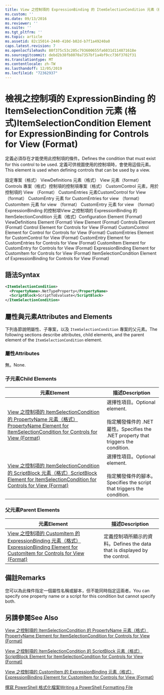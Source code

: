 ```yaml
---
title: View 之控制項的 ExpressionBinding 的 ItemSelectionCondition 元素（格式） |Microsoft Docs
ms.custom: ''
ms.date: 09/13/2016
ms.reviewer: ''
ms.suite: ''
ms.tgt_pltfrm: ''
ms.topic: article
ms.assetid: 82c15014-2440-410d-b02d-b7f1a49240a0
caps.latest.revision: 7
ms.openlocfilehash: 80f375c53c205c793600655fa6031d114871618e
ms.sourcegitcommit: debd2b38fb8070a7357bf1a4bf9cc736f3702f31
ms.translationtype: MT
ms.contentlocale: zh-TW
ms.lasthandoff: 12/05/2019
ms.locfileid: "72362937"
---
```

# <a name="itemselectioncondition-element-for-expressionbinding-for-controls-for-view-format"></a><span data-ttu-id="2718f-102">檢視之控制項的 ExpressionBinding 的 ItemSelectionCondition 元素 (格式)</span><span class="sxs-lookup"><span data-stu-id="2718f-102">ItemSelectionCondition Element for ExpressionBinding for Controls for View (Format)</span></span>

<span data-ttu-id="2718f-103">定義必須存在才能使用此控制項的條件。</span><span class="sxs-lookup"><span data-stu-id="2718f-103">Defines the condition that must exist for this control to be used.</span></span> <span data-ttu-id="2718f-104">定義可供視圖使用的控制項時，會使用這個元素。</span><span class="sxs-lookup"><span data-stu-id="2718f-104">This element is used when defining controls that can be used by a view.</span></span>

<span data-ttu-id="2718f-105">設定專案（格式） ViewDefinitions 元素（格式） View 元素（format） Controls 專案（格式）控制項的控制項專案（格式） CustomControl 元素，用於控制項的 View （Format） CustomEntries 元素CustomControl for View （format） CustomEntry 元素 for CustomEntries for view （format） CustomItem 元素 for view （format） CustomEntry 元素 for view （format） ExpressionBinding 的控制項View 之控制項的 ExpressionBinding 的 ItemSelectionCondition 元素（格式）</span><span class="sxs-lookup"><span data-stu-id="2718f-105">Configuration Element (Format) ViewDefinitions Element (Format) View Element (Format) Controls Element (Format) Control Element for Controls for View (Format) CustomControl Element for Control for Controls for View (Format) CustomEntries Element for CustomControl for View (Format) CustomEntry Element for CustomEntries for Controls for View (Format) CustomItem Element for CustomEntry for Controls for View (Format) ExpressionBinding Element for CustomItem for Controls for View (Format) ItemSelectionCondition Element of ExpressionBinding for Controls for View (Format)</span></span>

## <a name="syntax"></a><span data-ttu-id="2718f-106">語法</span><span class="sxs-lookup"><span data-stu-id="2718f-106">Syntax</span></span>

```xml
<ItemSelectionCondition>
  <PropertyName>.NetTypeProperty</PropertyName>
  <ScriptBlock>ScriptToEvaluate</ScriptBlock>
</ItemSelectionCondition>
```

## <a name="attributes-and-elements"></a><span data-ttu-id="2718f-107">屬性與元素</span><span class="sxs-lookup"><span data-stu-id="2718f-107">Attributes and Elements</span></span>

<span data-ttu-id="2718f-108">下列各節說明屬性、子專案，以及 `ItemSelectionCondition` 專案的父元素。</span><span class="sxs-lookup"><span data-stu-id="2718f-108">The following sections describe attributes, child elements, and the parent element of the `ItemSelectionCondition` element.</span></span>

### <a name="attributes"></a><span data-ttu-id="2718f-109">屬性</span><span class="sxs-lookup"><span data-stu-id="2718f-109">Attributes</span></span>

<span data-ttu-id="2718f-110">無。</span><span class="sxs-lookup"><span data-stu-id="2718f-110">None.</span></span>

### <a name="child-elements"></a><span data-ttu-id="2718f-111">子元素</span><span class="sxs-lookup"><span data-stu-id="2718f-111">Child Elements</span></span>

|<span data-ttu-id="2718f-112">元素</span><span class="sxs-lookup"><span data-stu-id="2718f-112">Element</span></span>|<span data-ttu-id="2718f-113">描述</span><span class="sxs-lookup"><span data-stu-id="2718f-113">Description</span></span>|
|-------------|-----------------|
|[<span data-ttu-id="2718f-114">View 之控制項的 ItemSelectionCondition 的 PropertyName 元素（格式）</span><span class="sxs-lookup"><span data-stu-id="2718f-114">PropertyName Element for ItemSelectionCondition for Controls for View (Format)</span></span>](./propertyname-element-for-itemselectioncondition-for-controls-for-view-format.md)|<span data-ttu-id="2718f-115">選擇性項目。</span><span class="sxs-lookup"><span data-stu-id="2718f-115">Optional element.</span></span><br /><br /> <span data-ttu-id="2718f-116">指定觸發條件的 .NET 屬性。</span><span class="sxs-lookup"><span data-stu-id="2718f-116">Specifies the .NET property that triggers the condition.</span></span>|
|[<span data-ttu-id="2718f-117">View 之控制項的 ItemSelectionCondition 的 ScriptBlock 元素（格式）</span><span class="sxs-lookup"><span data-stu-id="2718f-117">ScriptBlock Element for ItemSelectionCondition for Controls for View (Format)</span></span>](./scriptblock-element-for-itemselectioncondition-for-controls-for-view-format.md)|<span data-ttu-id="2718f-118">選擇性項目。</span><span class="sxs-lookup"><span data-stu-id="2718f-118">Optional element.</span></span><br /><br /> <span data-ttu-id="2718f-119">指定觸發條件的腳本。</span><span class="sxs-lookup"><span data-stu-id="2718f-119">Specifies the script that triggers the condition.</span></span>|

### <a name="parent-elements"></a><span data-ttu-id="2718f-120">父元素</span><span class="sxs-lookup"><span data-stu-id="2718f-120">Parent Elements</span></span>

|<span data-ttu-id="2718f-121">元素</span><span class="sxs-lookup"><span data-stu-id="2718f-121">Element</span></span>|<span data-ttu-id="2718f-122">描述</span><span class="sxs-lookup"><span data-stu-id="2718f-122">Description</span></span>|
|-------------|-----------------|
|[<span data-ttu-id="2718f-123">View 之控制項的 CustomItem 的 ExpressionBinding 元素（格式）</span><span class="sxs-lookup"><span data-stu-id="2718f-123">ExpressionBinding Element for CustomItem for Controls for View (Format)</span></span>](./expressionbinding-element-for-customitem-for-controls-for-view-format.md)|<span data-ttu-id="2718f-124">定義控制項所顯示的資料。</span><span class="sxs-lookup"><span data-stu-id="2718f-124">Defines the data that is displayed by the control.</span></span>|

## <a name="remarks"></a><span data-ttu-id="2718f-125">備註</span><span class="sxs-lookup"><span data-stu-id="2718f-125">Remarks</span></span>

<span data-ttu-id="2718f-126">您可以為此條件指定一個屬性名稱或腳本，但不能同時指定這兩者。</span><span class="sxs-lookup"><span data-stu-id="2718f-126">You can specify one property name or a script for this condition but cannot specify both.</span></span>

## <a name="see-also"></a><span data-ttu-id="2718f-127">另請參閱</span><span class="sxs-lookup"><span data-stu-id="2718f-127">See Also</span></span>

[<span data-ttu-id="2718f-128">View 之控制項的 ItemSelectionCondition 的 PropertyName 元素（格式）</span><span class="sxs-lookup"><span data-stu-id="2718f-128">PropertyName Element for ItemSelectionCondition for Controls for View (Format)</span></span>](./propertyname-element-for-itemselectioncondition-for-controls-for-view-format.md)

[<span data-ttu-id="2718f-129">View 之控制項的 ItemSelectionCondition 的 ScriptBlock 元素（格式）</span><span class="sxs-lookup"><span data-stu-id="2718f-129">ScriptBlock Element for ItemSelectionCondition for Controls for View (Format)</span></span>](./scriptblock-element-for-itemselectioncondition-for-controls-for-view-format.md)

[<span data-ttu-id="2718f-130">View 之控制項的 CustomItem 的 ExpressionBinding 元素（格式）</span><span class="sxs-lookup"><span data-stu-id="2718f-130">ExpressionBinding Element for CustomItem for Controls for View (Format)</span></span>](./expressionbinding-element-for-customitem-for-controls-for-view-format.md)

[<span data-ttu-id="2718f-131">撰寫 PowerShell 格式化檔案</span><span class="sxs-lookup"><span data-stu-id="2718f-131">Writing a PowerShell Formatting File</span></span>](./writing-a-powershell-formatting-file.md)
